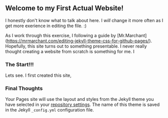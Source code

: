 ## Welcome to my First Actual Website!

I honestly don't know what to talk about here. I *will* change it more often as I get more exerience in editing the file. :)

As I work through this exercise, I following a guide by [Mr.Marchant] (https://mrmarchant.com/editing-jekyll-theme-css-for-github-pages/). Hopefully, this site turns out to something presentable. I never really thought creating a website from scratch is something for me. I 

### The Start!!!

Lets see. I first created this site, 

### Final Thoughts

Your Pages site will use the layout and styles from the Jekyll theme you have selected in your [repository settings](https://github.com/Aman0Shah/Apples/settings). The name of this theme is saved in the Jekyll `_config.yml` configuration file.
